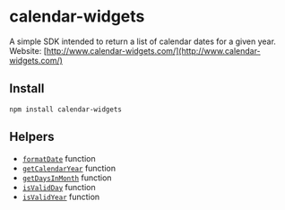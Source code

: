 # calendar-widgets

A simple SDK intended to return a list of calendar dates for a given year. Website: [http://www.calendar-widgets.com/](http://www.calendar-widgets.com/)

## Install  

```shell
npm install calendar-widgets
```

## Helpers  

- [`formatDate`](https://calendar-widgets.com/helpers/formatDate) function
- [`getCalendarYear`](https://calendar-widgets.com/helpers/getCalendarYear) function
- [`getDaysInMonth`](https://calendar-widgets.com/helpers/getDaysInMonth) function
- [`isValidDay`](https://calendar-widgets.com/helpers/isValidDay) function
- [`isValidYear`](https://calendar-widgets.com/helpers/isValidYear) function
